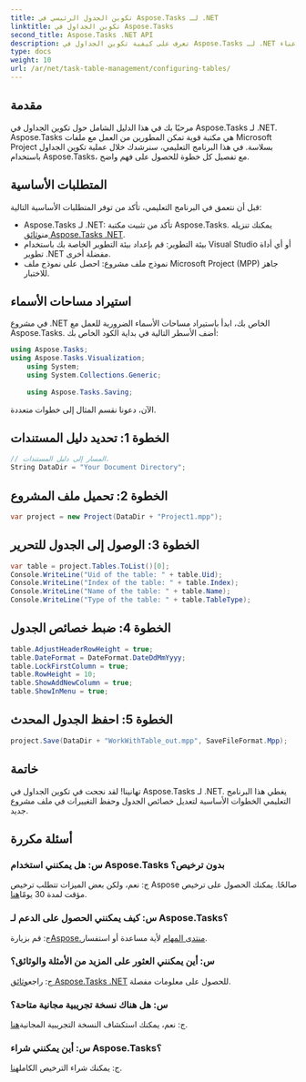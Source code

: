 ```yaml
---
title: تكوين الجدول الرئيسي في Aspose.Tasks لـ .NET
linktitle: تكوين الجداول في Aspose.Tasks
second_title: Aspose.Tasks .NET API
description: تعرف على كيفية تكوين الجداول في Aspose.Tasks لـ .NET باستخدام هذا الدليل التفصيلي خطوة بخطوة. تعزيز تجربة إدارة المشروع الخاص بك دون عناء.
type: docs
weight: 10
url: /ar/net/task-table-management/configuring-tables/
---
```

## مقدمة
مرحبًا بك في هذا الدليل الشامل حول تكوين الجداول في Aspose.Tasks لـ .NET. Aspose.Tasks هي مكتبة قوية تمكن المطورين من العمل مع ملفات Microsoft Project بسلاسة. في هذا البرنامج التعليمي، سنرشدك خلال عملية تكوين الجداول باستخدام Aspose.Tasks، مع تفصيل كل خطوة للحصول على فهم واضح.
## المتطلبات الأساسية
قبل أن نتعمق في البرنامج التعليمي، تأكد من توفر المتطلبات الأساسية التالية:
-  Aspose.Tasks لـ .NET: تأكد من تثبيت مكتبة Aspose.Tasks. يمكنك تنزيله من[وثائق Aspose.Tasks .NET](https://reference.aspose.com/tasks/net/).
- بيئة التطوير: قم بإعداد بيئة التطوير الخاصة بك باستخدام Visual Studio أو أي أداة تطوير .NET مفضلة أخرى.
- نموذج ملف مشروع: احصل على نموذج ملف Microsoft Project (MPP) جاهز للاختبار.
## استيراد مساحات الأسماء
في مشروع .NET الخاص بك، ابدأ باستيراد مساحات الأسماء الضرورية للعمل مع Aspose.Tasks. أضف الأسطر التالية في بداية الكود الخاص بك:
```csharp
using Aspose.Tasks;
using Aspose.Tasks.Visualization;
    using System;
    using System.Collections.Generic;
    
    using Aspose.Tasks.Saving;
```
الآن، دعونا نقسم المثال إلى خطوات متعددة.
## الخطوة 1: تحديد دليل المستندات
```csharp
// المسار إلى دليل المستندات.
String DataDir = "Your Document Directory";
```
## الخطوة 2: تحميل ملف المشروع
```csharp
var project = new Project(DataDir + "Project1.mpp");
```
## الخطوة 3: الوصول إلى الجدول للتحرير
```csharp
var table = project.Tables.ToList()[0];
Console.WriteLine("Uid of the table: " + table.Uid);
Console.WriteLine("Index of the table: " + table.Index);
Console.WriteLine("Name of the table: " + table.Name);
Console.WriteLine("Type of the table: " + table.TableType);
```
## الخطوة 4: ضبط خصائص الجدول
```csharp
table.AdjustHeaderRowHeight = true;
table.DateFormat = DateFormat.DateDdMmYyyy;
table.LockFirstColumn = true;
table.RowHeight = 10;
table.ShowAddNewColumn = true;
table.ShowInMenu = true;
```
## الخطوة 5: احفظ الجدول المحدث
```csharp
project.Save(DataDir + "WorkWithTable_out.mpp", SaveFileFormat.Mpp);
```
## خاتمة
تهانينا! لقد نجحت في تكوين الجداول في Aspose.Tasks لـ .NET. يغطي هذا البرنامج التعليمي الخطوات الأساسية لتعديل خصائص الجدول وحفظ التغييرات في ملف مشروع جديد.
## أسئلة مكررة
### س: هل يمكنني استخدام Aspose.Tasks بدون ترخيص؟
 ج: نعم، ولكن بعض الميزات تتطلب ترخيص Aspose صالحًا. يمكنك الحصول على ترخيص مؤقت لمدة 30 يومًا[هنا](https://purchase.aspose.com/temporary-license/).
### س: كيف يمكنني الحصول على الدعم لـ Aspose.Tasks؟
 ج: قم بزيارة[Aspose.منتدى المهام](https://forum.aspose.com/c/tasks/15) لأية مساعدة أو استفسار.
### س: أين يمكنني العثور على المزيد من الأمثلة والوثائق؟
 ج: راجع[وثائق Aspose.Tasks .NET](https://reference.aspose.com/tasks/net/) للحصول على معلومات مفصلة.
### س: هل هناك نسخة تجريبية مجانية متاحة؟
 ج: نعم، يمكنك استكشاف النسخة التجريبية المجانية[هنا](https://releases.aspose.com/).
### س: أين يمكنني شراء Aspose.Tasks؟
 ج: يمكنك شراء الترخيص الكامل[هنا](https://purchase.aspose.com/buy).